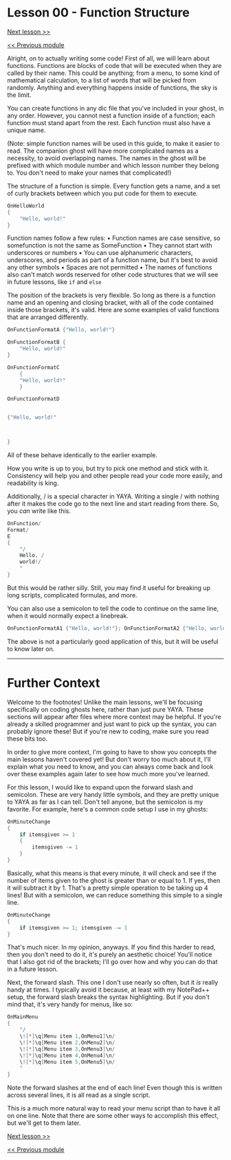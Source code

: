 # Lesson 00 - Function Structure

[Next lesson >>](https://github.com/Zichqec/YAYA_Fundamentals/blob/main/Module%201%20-%20Basic%20Building%20Blocks/01%20-%20Calling%20Functions.md)

[<< Previous module](https://github.com/Zichqec/YAYA_Fundamentals/blob/main/Module%200%20-%20Overview/03%20-%20More%20Options%20in%20yaya.txt.md)

Alright, on to actually writing some code! First of all, we will learn about functions. Functions are blocks of code that will be executed when they are called by their name. This could be anything; from a menu, to some kind of mathematical calculation, to a list of words that will be picked from randomly. Anything and everything happens inside of functions, the sky is the limit.

You can create functions in any dic file that you've included in your ghost, in any order. However, you cannot nest a function inside of a function; each function must stand apart from the rest. Each function must also have a unique name.

(Note: simple function names will be used in this guide, to make it easier to read. The companion ghost will have more complicated names as a necessity, to avoid overlapping names. The names in the ghost will be prefixed with which module number and which lesson number they belong to. You don't need to make your names that complicated!)

The structure of a function is simple. Every function gets a name, and a set of curly brackets between which you put code for them to execute.

```c
OnHelloWorld
{
	"Hello, world!"
}
```

Function names follow a few rules:
	• Function names are case sensitive, so somefunction is not the same as SomeFunction
	• They cannot start with underscores or numbers
	• You can use alphanumeric characters, underscores, and periods as part of a function name, but it's best to avoid any other symbols
	• Spaces are not permitted
	• The names of functions also can't match words reserved for other code structures that we will see in future lessons, like `if` and `else`


The position of the brackets is very flexible. So long as there is a function name and an opening and closing bracket, with all of the code contained inside those brackets, it's valid. Here are some examples of valid functions that are arranged differently.

```c
OnFunctionFormatA {"Hello, world!"}

OnFunctionFormatB {
	"Hello, world!"
}

OnFunctionFormatC
	{
	"Hello, world!"
	}

OnFunctionFormatD


{"Hello, world!"



}
```

All of these behave identically to the earlier example.

How you write is up to you, but try to pick one method and stick with it. Consistency will help you and other people read your code more easily, and readability is king.


Additionally, / is a special character in YAYA. Writing a single / with nothing after it makes the code go to the next line and start reading from there. So, you _can_ write like this.

```c
OnFunction/
Format/
E
{
	"/
	Hello, /
	world!/
	"
}
```

But this would be rather silly. Still, you may find it useful for breaking up long scripts, complicated formulas, and more.

You can also use a semicolon to tell the code to continue on the same line, when it would normally expect a linebreak.

```c
OnFunctionFormatA1 {"Hello, world!"}; OnFunctionFormatA2 {"Hello, world!"}
```

The above is not a particularly good application of this, but it will be useful to know later on.

---

# Further Context

Welcome to the footnotes! Unlike the main lessons, we'll be focusing specifically on coding ghosts here, rather than just pure YAYA. These sections will appear after files where more context may be helpful. If you're already a skilled programmer and just want to pick up the syntax, you can probably ignore these! But if you're new to coding, make sure you read these bits too.

In order to give more context, I'm going to have to show you concepts the main lessons haven't covered yet! But don't worry too much about it, I'll explain what you need to know, and you can always come back and look over these examples again later to see how much more you've learned.

For this lesson, I would like to expand upon the forward slash and semicolon. These are very handy little symbols, and they are pretty unique to YAYA as far as I can tell. Don't tell anyone, but the semicolon is my favorite. For example, here's a common code setup I use in my ghosts:

```c
OnMinuteChange
{
	if itemsgiven >= 1
	{
		itemsgiven -= 1
	}
}
```

Basically, what this means is that every minute, it will check and see if the number of items given to the ghost is greater than or equal to 1. If yes, then it will subtract it by 1. That's a pretty simple operation to be taking up 4 lines! But with a semicolon, we can reduce something this simple to a single line.

```c
OnMinuteChange
{
	if itemsgiven >= 1; itemsgiven -= 1
}
```

That's much nicer. In my opinion, anyways. If you find this harder to read, then you don't need to do it, it's purely an aesthetic choice! You'll notice that I also got rid of the brackets; I'll go over how and why you can do that in a future lesson.

Next, the forward slash. This one I don't use nearly so often, but it _is_ really handy at times. I typically avoid it because, at least with my NotePad++ setup, the forward slash breaks the syntax highlighting. But if you don't mind that, it's very handy for menus, like so:

```c
OnMainMenu
{
	"/
	\![*]\q[Menu item 1,OnMenu1]\n/
	\![*]\q[Menu item 2,OnMenu2]\n/
	\![*]\q[Menu item 3,OnMenu3]\n/
	\![*]\q[Menu item 4,OnMenu4]\n/
	\![*]\q[Menu item 5,OnMenu5]\n/
	"
}
```

Note the forward slashes at the end of each line! Even though this is written across several lines, it is all read as a single script.

This is a much more natural way to read your menu script than to have it all on one line. Note that there are some other ways to accomplish this effect, but we'll get to them later.

[Next lesson >>](https://github.com/Zichqec/YAYA_Fundamentals/blob/main/Module%201%20-%20Basic%20Building%20Blocks/01%20-%20Calling%20Functions.md)

[<< Previous module](https://github.com/Zichqec/YAYA_Fundamentals/blob/main/Module%200%20-%20Overview/03%20-%20More%20Options%20in%20yaya.txt.md)